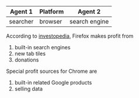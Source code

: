 Agent 1|Platform|Agent 2|
---|---|---|
searcher|browser|search engine|


According to [investopedia](https://www.investopedia.com/articles/investing/041315/how-mozilla-firefox-and-google-chrome-make-money.asp), Firefox makes profit from
1. built-in search engines
2. new tab tiles
3. donations

Special profit sources for Chrome are
1. built-in related Google products
2. selling data
